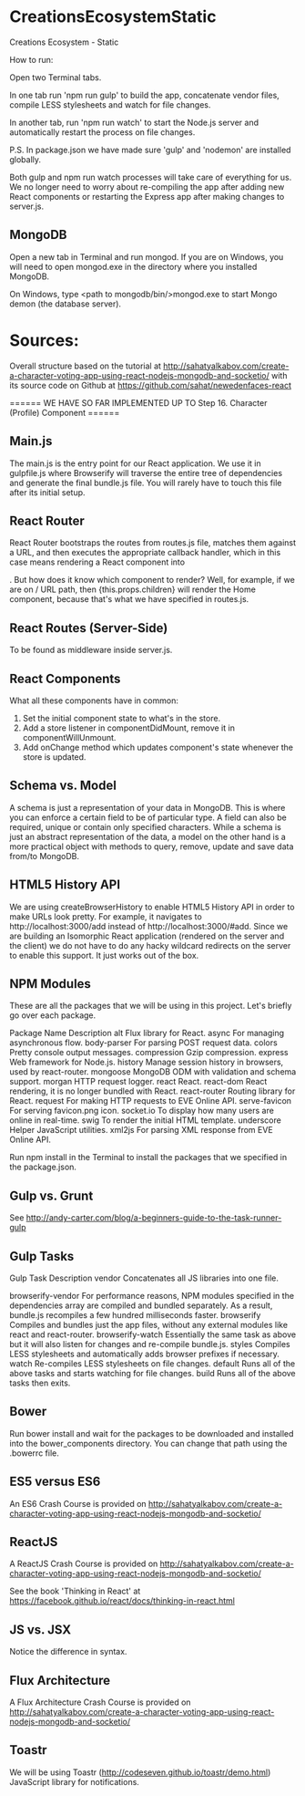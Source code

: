 
# CreationsEcosystemStatic
Creations Ecosystem - Static

How to run:

Open two Terminal tabs.

In one tab run 'npm run gulp' to build the app, concatenate vendor files, compile LESS stylesheets and watch for file changes. 

In another tab, run 'npm run watch' to start the Node.js server and automatically restart the process on file changes.

P.S. In package.json we have made sure 'gulp' and 'nodemon' are installed globally.

Both gulp and npm run watch processes will take care of everything for us. We no longer need to worry about re-compiling the app after adding new React components or restarting the Express app after making changes to server.js.

## MongoDB

Open a new tab in Terminal and run mongod. If you are on Windows, you will need to open mongod.exe in the directory where you installed MongoDB.

On Windows, type <path to mongodb/bin/>mongod.exe <ENTER> to start Mongo demon (the database server).

# Sources:

Overall structure based on the tutorial at http://sahatyalkabov.com/create-a-character-voting-app-using-react-nodejs-mongodb-and-socketio/ with its source code on Github at https://github.com/sahat/newedenfaces-react

====== WE HAVE SO FAR IMPLEMENTED UP TO Step 16. Character (Profile) Component ======

## Main.js

The main.js is the entry point for our React application. We use it in gulpfile.js where Browserify will traverse the entire tree of dependencies and generate the final bundle.js file. You will rarely have to touch this file after its initial setup.

## React Router

React Router bootstraps the routes from routes.js file, matches them against a URL, and then executes the appropriate callback handler, which in this case means rendering a React component into <div id="app"></div>. But how does it know which component to render? Well, for example, if we are on / URL path, then {this.props.children} will render the Home component, because that's what we have specified in routes.js.

## React Routes (Server-Side)

To be found as middleware inside server.js.

## React Components

What all these components have in common:
1) Set the initial component state to what's in the store.
2) Add a store listener in componentDidMount, remove it in componentWillUnmount.
3) Add onChange method which updates component's state whenever the store is updated.

## Schema vs. Model

A schema is just a representation of your data in MongoDB. This is where you can enforce a certain field to be of particular type. A field can also be required, unique or contain only specified characters.
While a schema is just an abstract representation of the data, a model on the other hand is a more practical object with methods to query, remove, update and save data from/to MongoDB.

## HTML5 History API

We are using createBrowserHistory to enable HTML5 History API in order to make URLs look pretty. For example, it navigates to http://localhost:3000/add instead of http://localhost:3000/#add. Since we are building an Isomorphic React application (rendered on the server and the client) we do not have to do any hacky wildcard redirects on the server to enable this support. It just works out of the box.

## NPM Modules

These are all the packages that we will be using in this project. Let's briefly go over each package.

Package Name	Description
alt	            Flux library for React.
async	        For managing asynchronous flow.
body-parser	    For parsing POST request data.
colors	        Pretty console output messages.
compression	    Gzip compression.
express	        Web framework for Node.js.
history	        Manage session history in browsers, used by react-router.
mongoose	    MongoDB ODM with validation and schema support.
morgan	        HTTP request logger.
react	        React.
react-dom	    React rendering, it is no longer bundled with React.
react-router	Routing library for React.
request	        For making HTTP requests to EVE Online API.
serve-favicon	For serving favicon.png icon.
socket.io	    To display how many users are online in real-time.
swig	        To render the initial HTML template.
underscore	    Helper JavaScript utilities.
xml2js	        For parsing XML response from EVE Online API.

Run npm install in the Terminal to install the packages that we specified in the package.json.

## Gulp vs. Grunt

See http://andy-carter.com/blog/a-beginners-guide-to-the-task-runner-gulp

## Gulp Tasks

Gulp Task	Description
vendor	Concatenates all JS libraries into one file.

browserify-vendor	For performance reasons, NPM modules specified in the dependencies array are compiled and bundled separately. As a result, bundle.js recompiles a few hundred milliseconds faster.
browserify	        Compiles and bundles just the app files, without any external modules like react and react-router.
browserify-watch	Essentially the same task as above but it will also listen for changes and re-compile bundle.js.
styles	            Compiles LESS stylesheets and automatically adds browser prefixes if necessary.
watch	            Re-compiles LESS stylesheets on file changes.
default	            Runs all of the above tasks and starts watching for file changes.
build	            Runs all of the above tasks then exits.

## Bower

Run bower install and wait for the packages to be downloaded and installed into the bower_components directory. You can change that path using the .bowerrc file.

## ES5 versus ES6

An ES6 Crash Course is provided on http://sahatyalkabov.com/create-a-character-voting-app-using-react-nodejs-mongodb-and-socketio/

## ReactJS

A ReactJS Crash Course is provided on http://sahatyalkabov.com/create-a-character-voting-app-using-react-nodejs-mongodb-and-socketio/

See the book 'Thinking in React' at https://facebook.github.io/react/docs/thinking-in-react.html

## JS vs. JSX

Notice the difference in syntax.

## Flux Architecture

A Flux Architecture Crash Course is provided on http://sahatyalkabov.com/create-a-character-voting-app-using-react-nodejs-mongodb-and-socketio/

## Toastr

We will be using Toastr (http://codeseven.github.io/toastr/demo.html) JavaScript library for notifications. 




